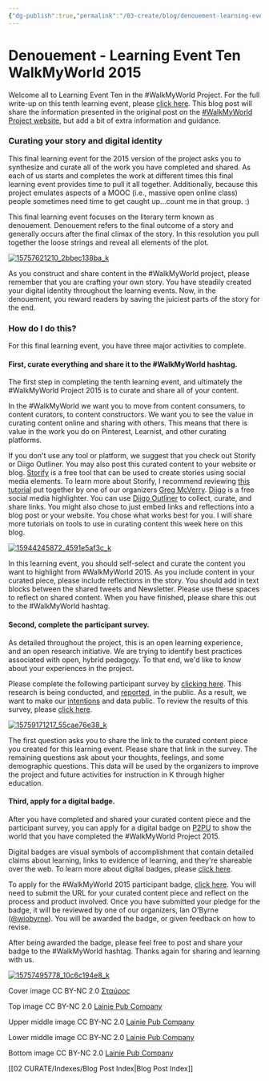 ```yaml
---
{"dg-publish":true,"permalink":"/03-create/blog/denouement-learning-event-ten-walk-my-world-2015/","title":"Denouement - Learning Event Ten #WalkMyWorld 2015","tags":["curation","walkmyworld"]}
---
```


# Denouement - Learning Event Ten WalkMyWorld 2015

Welcome all to Learning Event Ten in the #WalkMyWorld Project. For the full write-up on this tenth learning event, please [click here](https://sites.google.com/site/walkmyworldproject/2015-learning-events/denouement). This blog post will share the information presented in the original post on the [#WalkMyWorld Project website](https://sites.google.com/site/walkmyworldproject/), but add a bit of extra information and guidance.

### Curating your story and digital identity

This final learning event for the 2015 version of the project asks you to synthesize and curate all of the work you have completed and shared. As each of us starts and completes the work at different times this final learning event provides time to pull it all together. Additionally, because this project emulates aspects of a MOOC (i.e., massive open online class) people sometimes need time to get caught up...count me in that group. :)

This final learning event focuses on the literary term known as denouement. Denouement refers to the final outcome of a story and generally occurs after the final climax of the story. In this resolution you pull together the loose strings and reveal all elements of the plot.

[![15757621210_2bbec138ba_k](images/15757621210_2bbec138ba_k-750x380.jpg)](http://wiobyrne.com/wp-content/uploads/2015/03/15757621210_2bbec138ba_k.jpg)

As you construct and share content in the #WalkMyWorld project, please remember that you are crafting your own story. You have steadily created your digital identity throughout the learning events. Now, in the denouement, you reward readers by saving the juiciest parts of the story for the end.

### How do I do this?

For this final learning event, you have three major activities to complete.

#### First, curate everything and share it to the #WalkMyWorld hashtag.

The first step in completing the tenth learning event, and ultimately the #WalkMyWorld Project 2015 is to curate and share all of your content.

In the #WalkMyWorld we want you to move from content consumers, to content curators, to content constructors. We want you to see the value in curating content online and sharing with others. This means that there is value in the work you do on Pinterest, Learnist, and other curating platforms.

If you don't use any tool or platform, we suggest that you check out Storify or Diigo Outliner. You may also post this curated content to your website or blog. [Storify](https://storify.com/) is a free tool that can be used to create stories using social media elements. To learn more about Storify, I recommend reviewing [this tutorial](http://jgregorymcverry.com/learning-event-nine-in-walkmyworld/) put together by one of our organizers [Greg McVerry](https://twitter.com/jgmac1106). [Diigo](https://www.diigo.com/) is a free social media highlighter. You can use [Diigo Outliner](http://help.diigo.com/my-outliners-tutorials) to collect, curate, and share links. You might also chose to just embed links and reflections into a blog post or your website. You chose what works best for you. I will share more tutorials on tools to use in curating content this week here on this blog.

[![15944245872_4591e5af3c_k](images/15944245872_4591e5af3c_k-750x380.jpg)](http://wiobyrne.com/wp-content/uploads/2015/03/15944245872_4591e5af3c_k.jpg)

In this learning event, you should self-select and curate the content you want to highlight from #WalkMyWorld 2015. As you include content in your curated piece, please include reflections in the story. You should add in text blocks between the shared tweets and Newsletter. Please use these spaces to reflect on shared content. When you have finished, please share this out to the #WalkMyWorld hashtag.

#### Second, complete the participant survey.

As detailed throughout the project, this is an open learning experience, and an open research initiative. We are trying to identify best practices associated with open, hybrid pedagogy. To that end, we'd like to know about your experiences in the project.

Please complete the following participant survey by [clicking here](https://docs.google.com/forms/d/1zdWPZwwhSI4r1zxKl47QUpp-OgNIcxGG7qNkAU2xbE4/viewform). This research is being conducted, and [reported](https://sites.google.com/site/walkmyworldproject/research), in the public. As a result, we want to make our [intentions](https://sites.google.com/site/walkmyworldproject/privacy-research-guidelines) and data public. To review the results of this survey, please [click here](https://docs.google.com/spreadsheets/d/1v9ujsYud-xGYL3iOGhQwQ4OIV5b5R6kvLQyH_8trFAA/edit?usp=sharing).

[![15759171217_55cae76e38_k](images/15759171217_55cae76e38_k-750x380.jpg)](http://wiobyrne.com/wp-content/uploads/2015/03/15759171217_55cae76e38_k.jpg)

The first question asks you to share the link to the curated content piece you created for this learning event. Please share that link in the survey. The remaining questions ask about your thoughts, feelings, and some demographic questions. This data will be used by the organizers to improve the project and future activities for instruction in K through higher education.

#### Third, apply for a digital badge.

After you have completed and shared your curated content piece and the participant survey, you can apply for a digital badge on [P2PU](https://p2pu.org/en/) to show the world that you have completed the #WalkMyWorld Project 2015.

Digital badges are visual symbols of accomplishment that contain detailed claims about learning, links to evidence of learning, and they're shareable over the web. To learn more about digital badges, please [click here](http://wiobyrne.com/digital-badges-overview/).

To apply for the #WalkMyWorld 2015 participant badge, [click here](http://badges.p2pu.org/en/badge/view/672/). You will need to submit the URL for your curated content piece and reflect on the process and product involved. Once you have submitted your pledge for the badge, it will be reviewed by one of our organizers, Ian O'Byrne ([@wiobyrne](https://twitter.com/wiobyrne)). You will be awarded the badge, or given feedback on how to revise.

After being awarded the badge, please feel free to post and share your badge to the #WalkMyWorld hashtag. Thanks again for sharing and learning with us.

[![15757495778_10c6c194e8_k](images/15757495778_10c6c194e8_k-750x380.jpg)](http://wiobyrne.com/wp-content/uploads/2015/03/15757495778_10c6c194e8_k.jpg)

Cover image CC BY-NC 2.0 [Σταύρος](https://www.flickr.com/photos/lifes__too_short__to__drink__cheap__wine/16320894095)

Top image CC BY-NC 2.0 [Lainie Pub Company](https://www.flickr.com/photos/123910541@N04/15757621210)

Upper middle image CC BY-NC 2.0 [Lainie Pub Company](https://www.flickr.com/photos/123910541@N04/15944245872)

Lower middle image CC BY-NC 2.0 [Lainie Pub Company](https://www.flickr.com/photos/123910541@N04/15759171217)

Bottom image CC BY-NC 2.0 [Lainie Pub Company](https://www.flickr.com/photos/123910541@N04/15757495778)

[[02 CURATE/Indexes/Blog Post Index\|Blog Post Index]]